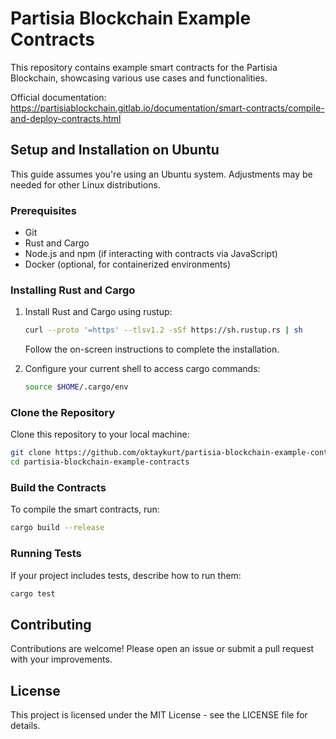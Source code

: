 # Partisia Blockchain Example Contracts

This repository contains example smart contracts for the Partisia Blockchain, showcasing various use cases and functionalities.

Official documentation:
https://partisiablockchain.gitlab.io/documentation/smart-contracts/compile-and-deploy-contracts.html

## Setup and Installation on Ubuntu

This guide assumes you're using an Ubuntu system. Adjustments may be needed for other Linux distributions.

### Prerequisites

- Git
- Rust and Cargo
- Node.js and npm (if interacting with contracts via JavaScript)
- Docker (optional, for containerized environments)

### Installing Rust and Cargo

1. Install Rust and Cargo using rustup:

   ```sh
   curl --proto '=https' --tlsv1.2 -sSf https://sh.rustup.rs | sh
   ```

   Follow the on-screen instructions to complete the installation.

2. Configure your current shell to access cargo commands:

   ```sh
   source $HOME/.cargo/env
   ```

### Clone the Repository

Clone this repository to your local machine:

```sh
git clone https://github.com/oktaykurt/partisia-blockchain-example-contracts.git
cd partisia-blockchain-example-contracts
```

### Build the Contracts

To compile the smart contracts, run:

```sh
cargo build --release
```

### Running Tests

If your project includes tests, describe how to run them:

```sh
cargo test
```

## Contributing

Contributions are welcome! Please open an issue or submit a pull request with your improvements.

## License

This project is licensed under the MIT License - see the LICENSE file for details.

